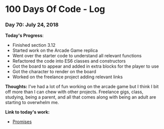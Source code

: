 # 100 Days Of Code - Log

### Day 70: July 24, 2018

**Today's Progress**: 
* Finished section 3.12
* Started work on the Arcade Game replica
* Went over the starter code to understand all relevant functions
* Refactored the code into ES6 classes and constructors
* Got the board to appear and added in extra blocks for the player to use 
* Got the character to render on the board
* Worked on the freelance project adding relevant links



**Thoughts:**
I've had a lot of fun working on the arcade game but I think I bit off more than I can chew with other projects.  Freelance gigs, class, studying, being a parent, and all that comes along with being an adult are starting to overwhelm me.

**Link to today's work:**
* [Promises](https://js-goose.github.io/frontend-nanodegree-arcade-game/)
